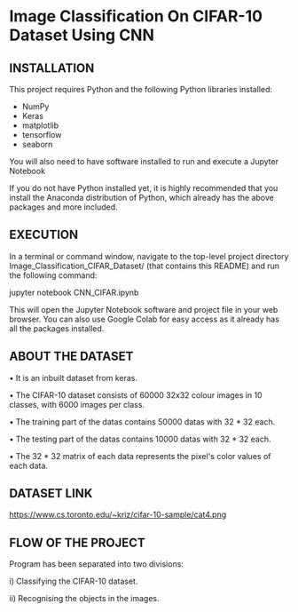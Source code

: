 # Image Classification On CIFAR-10 Dataset Using CNN
INSTALLATION
------------
This project requires Python and the following Python libraries installed:

* NumPy
* Keras
* matplotlib
* tensorflow
* seaborn
 
You will also need to have software installed to run and execute a Jupyter Notebook

If you do not have Python installed yet, it is highly recommended that you install the Anaconda distribution of Python, which already has the above packages and more included.

EXECUTION
---------
In a terminal or command window, navigate to the top-level project directory Image_Classification_CIFAR_Dataset/ (that contains this README) and run the following command:

jupyter notebook CNN_CIFAR.ipynb

This will open the Jupyter Notebook software and project file in your web browser. You can also use Google Colab for easy access as it already has all the packages installed.

ABOUT THE DATASET
-----------------
• It is an inbuilt dataset from keras.

• The CIFAR-10 dataset consists of 60000 32x32 colour images in 10 classes, with 6000 images per class.

• The training part of the datas contains 50000 datas with 32 * 32 each.

• The testing part of the datas contains 10000 datas with 32 * 32 each.

• The 32 * 32 matrix of each data represents the pixel's color values of each data.

DATASET LINK
--------------
https://www.cs.toronto.edu/~kriz/cifar-10-sample/cat4.png



FLOW OF THE PROJECT
-------------------
Program has been separated into two divisions:

i) Classifying the CIFAR-10 dataset.

ii) Recognising the objects in the images.
